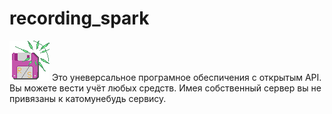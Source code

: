 # recording_spark
![unknown.png](https://github.com/romenskiy2012/recording_spark/blob/main/Client/content/icon/2icon.png)
Это уневерсальное програмное обеспичения с открытым API.
Вы можете вести учёт любых средств.
Имея собственный сервер вы не привязаны к катомунебудь сервису.





